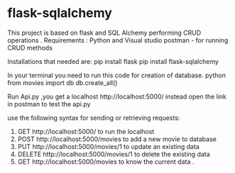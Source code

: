 # flask-sqlalchemy
This project is based on flask and SQL Alchemy performing CRUD operations .
Requirements :
  Python and Visual studio 
  postman - for running CRUD methods 

Installations that needed are:
  pip install flask
  pip install flask-sqlalchemy 
 
In your terminal you need to run this code for creation of database.
  python
  from movies import db
  db.create_all()

Run Api.py ,you get a localhost http://localhost:5000/ 
instead open the link in postman to test the api.py 

use the following syntax for sending or retrieving requests:
1. GET  http://localhost:5000/ to run the localhost
2. POST http://localhost:5000/movies to add a new movie to database
3. PUT http://localhost:5000/movies/1 to update an existing data
4. DELETE http://localhost:5000/movies/1 to delete the existing data 
5. GET http://localhost:5000/movies to know the current data . 
